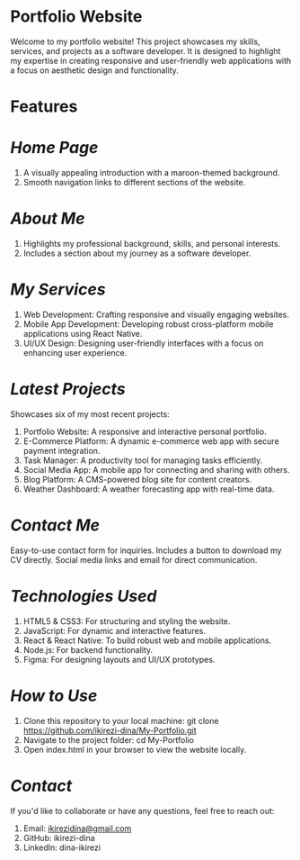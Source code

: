 # Portfolio Website
Welcome to my portfolio website! This project showcases my skills, services, and projects as a software developer. It is designed to highlight my expertise in creating responsive and user-friendly web applications with a focus on aesthetic design and functionality.

# Features

# *Home Page*
1. A visually appealing introduction with a maroon-themed background.
2. Smooth navigation links to different sections of the website.

# *About Me*
1. Highlights my professional background, skills, and personal interests.
2. Includes a section about my journey as a software developer.

# *My Services*
1. Web Development: Crafting responsive and visually engaging websites.
2. Mobile App Development: Developing robust cross-platform mobile applications using React Native.
3. UI/UX Design: Designing user-friendly interfaces with a focus on enhancing user experience.

# *Latest Projects*
Showcases six of my most recent projects:
1. Portfolio Website: A responsive and interactive personal portfolio.
2. E-Commerce Platform: A dynamic e-commerce web app with secure payment integration.
3. Task Manager: A productivity tool for managing tasks efficiently.
4. Social Media App: A mobile app for connecting and sharing with others.
5. Blog Platform: A CMS-powered blog site for content creators.
6. Weather Dashboard: A weather forecasting app with real-time data.

# *Contact Me*
Easy-to-use contact form for inquiries.
Includes a button to download my CV directly.
Social media links and email for direct communication.

# *Technologies Used*
1. HTML5 & CSS3: For structuring and styling the website.
2. JavaScript: For dynamic and interactive features.
3. React & React Native: To build robust web and mobile applications.
4. Node.js: For backend functionality.
5. Figma: For designing layouts and UI/UX prototypes.

# *How to Use*
1. Clone this repository to your local machine: git clone https://github.com/ikirezi-dina/My-Portfolio.git
2. Navigate to the project folder: cd My-Portfolio
3. Open index.html in your browser to view the website locally.

# *Contact*
If you'd like to collaborate or have any questions, feel free to reach out:
1. Email: ikirezidina@gmail.com
2. GitHub: ikirezi-dina
3. LinkedIn: dina-ikirezi
